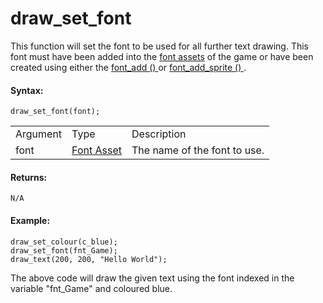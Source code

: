 # draw_set_font

This function will set the font to be used for all further text drawing.
This font must have been added into the [font
assets](../../../../The_Asset_Editors/Fonts) of the game or have
been created using either the [ font_add ()
](../../Asset_Management/Fonts/font_add) or [ font_add_sprite ()
](../../Asset_Management/Fonts/font_add_sprite) .

#### Syntax:

``` gml
draw_set_font(font);
```

|          |                                                            |                              |
|----------|------------------------------------------------------------|------------------------------|
| Argument | Type                                                       | Description                  |
| font     |  [Font Asset](../../../../../The_Asset_Editors/Fonts)  | The name of the font to use. |

#### Returns:

``` gml
N/A
```

#### Example:

``` gml
draw_set_colour(c_blue);
draw_set_font(fnt_Game);
draw_text(200, 200, "Hello World");
```

The above code will draw the given text using the font indexed in the
variable "fnt_Game" and coloured blue.
